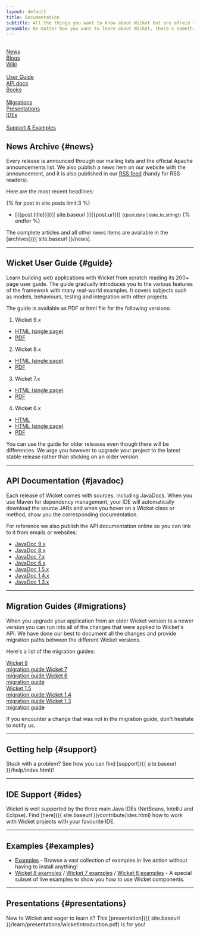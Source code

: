 ```yaml
---
layout: default
title: Documentation
subtitle: All the things you want to know about Wicket but are afraid to ask
preamble: No matter how you want to learn about Wicket, there's something available for you. If you want a quick reference, use the User Guide. If you rather prefer a book, there's a couple waiting for you. And if you rather watch a video or presentation, we have that covered too.
---
```


<div class="button-bar">
	<a class="button" href="#news"><i class="fa fa-newspaper-o"></i><br>News</a>
	<a class="button" href="blogs.html"><i class="fa fa-rss"></i><br>Blogs</a>
	<a class="button" href="https://cwiki.apache.org/WICKET"><i class="fa fa-users"></i><br>Wiki</a>
</div>
<div class="button-bar">
	<a class="button" href="#guide"><i class="fa fa-file-text-o"></i><br>User Guide</a>
	<a class="button" href="#javadoc"><i class="fa fa-code"></i><br>API docs</a>
	<a class="button" href="books/index.html"><i class="fa fa-book"></i><br>Books</a>
</div>
<div class="button-bar">
	<a class="button" href="#migrations"><i class="fa fa-history"></i><br>Migrations</a>
	<a class="button" href="#presentations"><i class="fa fa-file-powerpoint-o"></i><br>Presentations</a>
	<a class="button" href="#ides"><i class="fa fa-terminal"></i><br>IDEs</a>
</div>

<div class="button-bar">
	<a class="button" style="visibility: hidden;"></a>
	<a class="button" href="#examples"><i class="fa fa-life-ring"></i><br>Support &amp; Examples</a>
	<a class="button" style="visibility: hidden;"></a>
</div>

## News Archive {#news}

Every release is announced through our mailing lists and the official Apache announcements list.
We also publish a news item on our website with the announcement, and it is also published in our <a type="application/atom+xml" title="Atom 1.0 feed" href="{{site.baseurl}}/atom.xml">RSS feed</a> (handy for RSS readers).

Here are the most recent headlines:

{% for post in site.posts limit:3 %}
- [{{post.title}}]({{ site.baseurl }}{{post.url}}) <small>{{post.date | date_to_string}}</small>
{% endfor %}

The complete articles and all other news items are available in the [archives]({{ site.baseurl }}/news).

---

## Wicket User Guide {#guide}

Learn building web applications with Wicket from scratch reading its
200+ page user guide. The guide gradually introduces you to the various
features of the framework with many real-world examples. It covers
subjects such as models, behaviours, testing and integration with other
projects.

The guide is available as PDF or html file for the following versions:


1.  Wicket 9.x
* [HTML (single page)](https://ci.apache.org/projects/wicket/guide/9.x/single.html)
* [PDF](https://ci.apache.org/projects/wicket/guide/9.x/single.pdf)

2.  Wicket 8.x
* [HTML (single page)](https://ci.apache.org/projects/wicket/guide/8.x/single.html)
* [PDF](https://ci.apache.org/projects/wicket/guide/8.x/single.pdf)

3.  Wicket 7.x
* [HTML (single page)](http://ci.apache.org/projects/wicket/guide/7.x/single.html)
* [PDF](http://ci.apache.org/projects/wicket/guide/7.x/single.pdf)

4.  Wicket 6.x 
* [HTML](http://ci.apache.org/projects/wicket/guide/6.x/)
* [HTML (single page)](http://ci.apache.org/projects/wicket/guide/6.x/guide/single.html)
* [PDF](http://ci.apache.org/projects/wicket/guide/6.x/guide/single.pdf)

You can use the guide for older releases even though there will be
differences. We urge you however to upgrade your project to the latest
stable release rather than sticking on an older version.

---

## API Documentation {#javadoc}

Each release of Wicket comes with sources, including JavaDocs. When you
use Maven for dependency management, your IDE will automatically
download the source JARs and when you hover on a Wicket class or
method, show you the corresponding documentation.

For reference we also publish the API documentation online so you can
link to it from emails or websites:

- [JavaDoc 9.x](https://ci.apache.org/projects/wicket/apidocs/9.x/index.html)
- [JavaDoc 8.x](http://ci.apache.org/projects/wicket/apidocs/8.x/index.html)
- [JavaDoc 7.x](http://ci.apache.org/projects/wicket/apidocs/7.x/index.html)
- [JavaDoc 6.x](http://ci.apache.org/projects/wicket/apidocs/6.x/index.html)
- [JavaDoc 1.5.x](http://ci.apache.org/projects/wicket/apidocs/1.5.x/index.html)
- [JavaDoc 1.4.x](http://ci.apache.org/projects/wicket/apidocs/1.4.x/index.html)
- [JavaDoc 1.3.x](http://ci.apache.org/projects/wicket/apidocs/1.3.x/index.html)

---

## Migration Guides {#migrations}

When you upgrade your application from an older Wicket version to a
newer version you can run into all of the changes that were applied to
Wicket's API. We have done our best to document all the changes and
provide migration paths between the different Wicket versions.

Here's a list of the migration guides:

<div class="button-bar">
    <a class="button" href="http://s.apache.org/wicket8migration">
        Wicket 8<br>
		migration guide
    </a>
    <a class="button" href="http://s.apache.org/wicket7migrate">
        Wicket 7<br>
		migration guide
    </a>
    <a class="button" href="http://s.apache.org/wicket6migration">
        Wicket 6<br>
		migration guide
    </a>
</div>
<div class="button-bar">
    <a class="button" href="http://s.apache.org/wicket5migrate">
        Wicket 1.5<br>
		migration guide
    </a>
    <a class="button" href="http://s.apache.org/wicket4migrate">
		Wicket 1.4<br>
		migration guide
    </a>
    <a class="button" href="http://s.apache.org/wicket3migrate">
        Wicket 1.3<br>
		migration guide
    </a>
</div>

If you encounter a change that was not in the migration guide, don't
hesitate to notify us.

---

## Getting help {#support}

Stuck with a problem? See how you can find [support]({{ site.baseurl }}/help/index.html)!

---

## IDE Support {#ides}

Wicket is well supported by the three main Java IDEs (NetBeans, IntelliJ and Eclipse).
Find [here]({{ site.baseurl }}/contribute/ides.html) how to work with Wicket projects with your favourite IDE.

---
	
## Examples {#examples}

- <a href="{{ site.baseurl }}/learn/examples/index.html">Examples</a> - Browse a vast collection of examples in live action without having to install anything!
- <a href="http://examples8x.wicket.apache.org">Wicket 8 examples</a> / <a href="http://examples7x.wicket.apache.org">Wicket 7 examples</a> / <a href="http://examples6x.wicket.apache.org">Wicket 6 examples</a> - A special subset of live examples to show you how to use Wicket components.


---

## Presentations {#presentations}

New to Wicket and eager to learn it? This [presentation]({{ site.baseurl }}/learn/presentations/wicketIntroduction.pdf) is for you!

[migrate3]: http://s.apache.org/wicket3migrate
[migrate4]: http://s.apache.org/wicket4migrate
[migrate5]: http://s.apache.org/wicket5migrate
[migrate6]: http://s.apache.org/wicket6migrate
[migrate7]: http://s.apache.org/wicket7migrate
[migrate8]: http://s.apache.org/wicket8migrate
